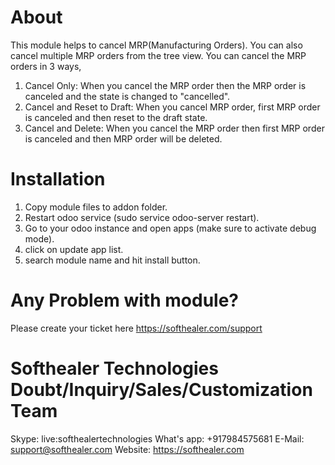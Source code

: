 About
============
This module helps to cancel MRP(Manufacturing Orders). You can also cancel multiple MRP orders from the tree view. You can cancel the MRP orders in 3 ways,

1) Cancel Only: When you cancel the MRP order then the MRP order is canceled and the state is changed to "cancelled".
2) Cancel and Reset to Draft: When you cancel MRP order, first MRP order is canceled and then reset to the draft state.
3) Cancel and Delete: When you cancel the MRP order then first MRP order is canceled and then MRP order will be deleted.

Installation
============
1) Copy module files to addon folder.
2) Restart odoo service (sudo service odoo-server restart).
3) Go to your odoo instance and open apps (make sure to activate debug mode).
4) click on update app list.
5) search module name and hit install button.

Any Problem with module?
=====================================
Please create your ticket here https://softhealer.com/support

Softhealer Technologies Doubt/Inquiry/Sales/Customization Team
=====================================
Skype: live:softhealertechnologies
What's app: +917984575681
E-Mail: support@softhealer.com
Website: https://softhealer.com

